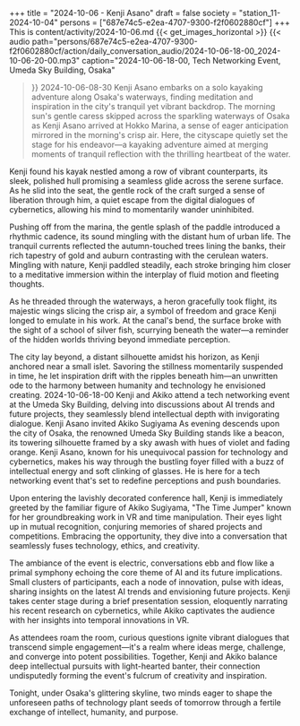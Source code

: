 +++
title = "2024-10-06 - Kenji Asano"
draft = false
society = "station_11-2024-10-04"
persons = ["687e74c5-e2ea-4707-9300-f2f0602880cf"]
+++
This is content/activity/2024-10-06.md
{{< get_images_horizontal >}}
{{< audio
    path="persons/687e74c5-e2ea-4707-9300-f2f0602880cf/action/daily_conversation_audio/2024-10-06-18-00_2024-10-06-20-00.mp3" 
    caption="2024-10-06-18-00, Tech Networking Event, Umeda Sky Building, Osaka"
>}}
2024-10-06-08-30
Kenji Asano embarks on a solo kayaking adventure along Osaka's waterways, finding meditation and inspiration in the city's tranquil yet vibrant backdrop.
The morning sun's gentle caress skipped across the sparkling waterways of Osaka as Kenji Asano arrived at Hokko Marina, a sense of eager anticipation mirrored in the morning's crisp air. Here, the cityscape quietly set the stage for his endeavor—a kayaking adventure aimed at merging moments of tranquil reflection with the thrilling heartbeat of the water.

Kenji found his kayak nestled among a row of vibrant counterparts, its sleek, polished hull promising a seamless glide across the serene surface. As he slid into the seat, the gentle rock of the craft surged a sense of liberation through him, a quiet escape from the digital dialogues of cybernetics, allowing his mind to momentarily wander uninhibited.

Pushing off from the marina, the gentle splash of the paddle introduced a rhythmic cadence, its sound mingling with the distant hum of urban life. The tranquil currents reflected the autumn-touched trees lining the banks, their rich tapestry of gold and auburn contrasting with the cerulean waters. Mingling with nature, Kenji paddled steadily, each stroke bringing him closer to a meditative immersion within the interplay of fluid motion and fleeting thoughts.

As he threaded through the waterways, a heron gracefully took flight, its majestic wings slicing the crisp air, a symbol of freedom and grace Kenji longed to emulate in his work. At the canal's bend, the surface broke with the sight of a school of silver fish, scurrying beneath the water—a reminder of the hidden worlds thriving beyond immediate perception.

The city lay beyond, a distant silhouette amidst his horizon, as Kenji anchored near a small islet. Savoring the stillness momentarily suspended in time, he let inspiration drift with the ripples beneath him—an unwritten ode to the harmony between humanity and technology he envisioned creating.
2024-10-06-18-00
Kenji and Akiko attend a tech networking event at the Umeda Sky Building, delving into discussions about AI trends and future projects, they seamlessly blend intellectual depth with invigorating dialogue.
Kenji Asano invited Akiko Sugiyama
As evening descends upon the city of Osaka, the renowned Umeda Sky Building stands like a beacon, its towering silhouette framed by a sky awash with hues of violet and fading orange. Kenji Asano, known for his unequivocal passion for technology and cybernetics, makes his way through the bustling foyer filled with a buzz of intellectual energy and soft clinking of glasses. He is here for a tech networking event that's set to redefine perceptions and push boundaries.

Upon entering the lavishly decorated conference hall, Kenji is immediately greeted by the familiar figure of Akiko Sugiyama, "The Time Jumper" known for her groundbreaking work in VR and time manipulation. Their eyes light up in mutual recognition, conjuring memories of shared projects and competitions. Embracing the opportunity, they dive into a conversation that seamlessly fuses technology, ethics, and creativity.

The ambiance of the event is electric, conversations ebb and flow like a primal symphony echoing the core theme of AI and its future implications. Small clusters of participants, each a node of innovation, pulse with ideas, sharing insights on the latest AI trends and envisioning future projects. Kenji takes center stage during a brief presentation session, eloquently narrating his recent research on cybernetics, while Akiko captivates the audience with her insights into temporal innovations in VR.

As attendees roam the room, curious questions ignite vibrant dialogues that transcend simple engagement—it's a realm where ideas merge, challenge, and converge into potent possibilities. Together, Kenji and Akiko balance deep intellectual pursuits with light-hearted banter, their connection undisputedly forming the event's fulcrum of creativity and inspiration.

Tonight, under Osaka's glittering skyline, two minds eager to shape the unforeseen paths of technology plant seeds of tomorrow through a fertile exchange of intellect, humanity, and purpose.
